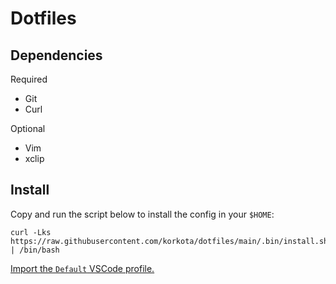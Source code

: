 # Dotfiles

## Dependencies

Required
- Git
- Curl

Optional
- Vim
- xclip

## Install

Copy and run the script below to install the config in your `$HOME`:

```shell
curl -Lks https://raw.githubusercontent.com/korkota/dotfiles/main/.bin/install.sh | /bin/bash
```

[Import the `Default` VSCode profile.](https://vscode.dev/profile/github/44fb332e7c290d42496f2175ffa2fe46)
